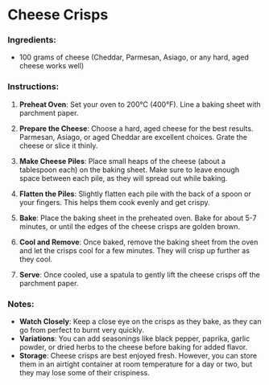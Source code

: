 # Cheese Crisps

### Ingredients:

- 100 grams of cheese (Cheddar, Parmesan, Asiago, or any hard, aged cheese works well)

### Instructions:

1. **Preheat Oven**: Set your oven to 200°C (400°F). Line a baking sheet with parchment paper.

2. **Prepare the Cheese**: Choose a hard, aged cheese for the best results. Parmesan, Asiago, or aged Cheddar are excellent choices. Grate the cheese or slice it thinly.

3. **Make Cheese Piles**: Place small heaps of the cheese (about a tablespoon each) on the baking sheet. Make sure to leave enough space between each pile, as they will spread out while baking.

4. **Flatten the Piles**: Slightly flatten each pile with the back of a spoon or your fingers. This helps them cook evenly and get crispy.

5. **Bake**: Place the baking sheet in the preheated oven. Bake for about 5-7 minutes, or until the edges of the cheese crisps are golden brown.

6. **Cool and Remove**: Once baked, remove the baking sheet from the oven and let the crisps cool for a few minutes. They will crisp up further as they cool.

7. **Serve**: Once cooled, use a spatula to gently lift the cheese crisps off the parchment paper.

### Notes:

- **Watch Closely**: Keep a close eye on the crisps as they bake, as they can go from perfect to burnt very quickly.
- **Variations**: You can add seasonings like black pepper, paprika, garlic powder, or dried herbs to the cheese before baking for added flavor.
- **Storage**: Cheese crisps are best enjoyed fresh. However, you can store them in an airtight container at room temperature for a day or two, but they may lose some of their crispiness.